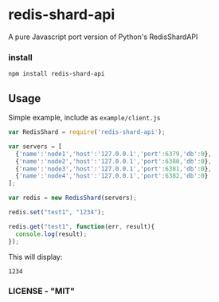 # redis-shard-api

A pure Javascript port version of Python's RedisShardAPI



### install

```shell
npm install redis-shard-api
```

## Usage

Simple example, include as `example/client.js`

```javascript
var RedisShard = require('redis-shard-api');

var servers = [
  {'name':'node1','host':'127.0.0.1','port':6379,'db':0},
  {'name':'node2','host':'127.0.0.1','port':6380,'db':0},
  {'name':'node3','host':'127.0.0.1','port':6381,'db':0},
  {'name':'node4','host':'127.0.0.1','port':6382,'db':0}
];

var redis = new RedisShard(servers);

redis.set("test1", "1234");

redis.get("test1", function(err, result){
  console.log(result);
});

```

This will display:

```shell
1234
```

### LICENSE - "MIT"